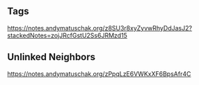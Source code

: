 ## Tags

https://notes.andymatuschak.org/z8SU3r8xyZyvwRhyDdJasJ2?stackedNotes=zojJRcfGstU2Ss6JRMzd15

## Unlinked Neighbors

https://notes.andymatuschak.org/zPpqLzE6VWKxXF6BpsAfr4C